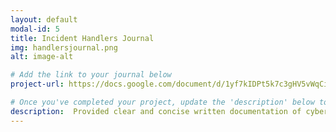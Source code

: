 ```yaml
---
layout: default
modal-id: 5
title: Incident Handlers Journal
img: handlersjournal.png
alt: image-alt

# Add the link to your journal below
project-url: https://docs.google.com/document/d/1yf7kIDPt5k7c3gHV5vWqCiue5TZyPdJOzkDakVGI0Yo/edit?usp=sharing

# Once you've completed your project, update the 'description' below to this one: Provided clear and concise written documentation of cybersecurity events, including detailed event descriptions, tools used, and lessons learned throughout the process.
description:  Provided clear and concise written documentation of cybersecurity events, including detailed event descriptions, tools used, and lessons learned throughout the process.
---
```

